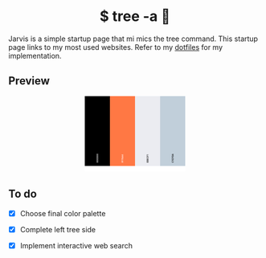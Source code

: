 <h1 align="center"> $ tree -a  🚀</h1>


 Jarvis is a simple startup page that mi mics the tree command. This startup page links to my most used websites. Refer to my [dotfiles](https://github.com/loej/dotfiles) for my implementation. 

## Preview  

<div align="center">
  <a>
    <img src="src/images/palette.png" width="200">
  </a>
</div>


## To do
+ [X] Choose final color palette
+ [X] Complete left tree side 
+ [X] Implement interactive web search



